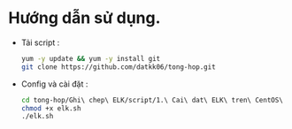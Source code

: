 # Hướng dẫn sử dụng.

- Tải script :

    ```sh
    yum -y update && yum -y install git
    git clone https://github.com/datkk06/tong-hop.git
    ```

- Config và cài đặt :

    ```sh
    cd tong-hop/Ghi\ chep\ ELK/script/1.\ Cai\ dat\ ELK\ tren\ CentOS\ 7/
    chmod +x elk.sh
    ./elk.sh
    ```